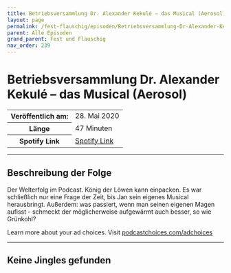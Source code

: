 ```yaml
---
title: Betriebsversammlung Dr. Alexander Kekulé – das Musical (Aerosol)
layout: page
permalink: /fest-flauschig/episoden/Betriebsversammlung-Dr-Alexander-Kekul--das-Musical-Aerosol
parent: Alle Episoden
grand_parent: Fest und Flauschig
nav_order: 239
---
```


# Betriebsversammlung Dr. Alexander Kekulé – das Musical (Aerosol)
<table class="resp-table dcf-table dcf-table-responsive dcf-table-bordered dcf-table-striped dcf-w-100%">
                    <tbody>
                        <tr>
                            <th scope="row">Veröffentlich am:</th>
                            <td data-label="Veröffentlich am:">28. Mai 2020</td>
                        </tr>
                        <tr>
                            <th scope="row">Länge </th>
                            <td data-label="Länge ">47 Minuten</td>
                        </tr><tr>
                                <th scope="row">Spotify Link</th>
                                <td data-label="Spotify Link"><a href="https://open.spotify.com/episode/5ojJ2tMVUjxELit1HM0Y73">Spotify Link</a></td>
                            </tr></tbody>
                </table>

***

## Beschreibung der Folge

<div>
<p>Der Welterfolg im Podcast. König der Löwen kann einpacken. Es war schließlich nur eine Frage der Zeit, bis Jan sein eigenes Musical herausbringt. Außerdem: was passiert, wenn man seinen eigenen Magen aufisst - schmeckt der möglicherweise aufgewärmt auch besser, so wie Grünkohl?</p><p> </p><p>Learn more about your ad choices. Visit <a href="https://podcastchoices.com/adchoices">podcastchoices.com/adchoices</a></p>  
</div>

***

## Keine Jingles gefunden